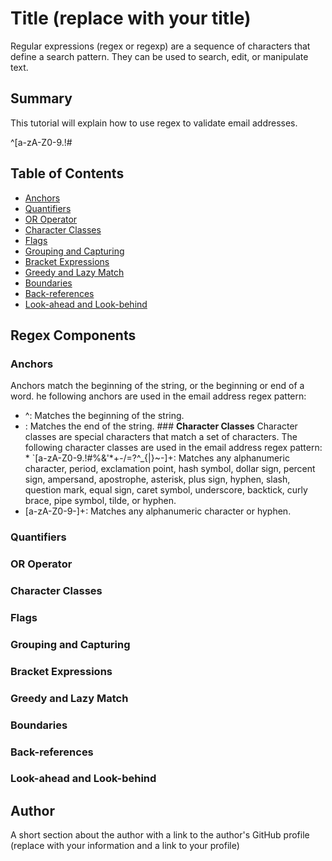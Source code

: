 # Title (replace with your title)

Regular expressions (regex or regexp) are a sequence of characters that define a search pattern. They can be used to search, edit, or manipulate text. 

## Summary

This tutorial will explain how to use regex to validate email addresses.

^[a-zA-Z0-9.!#$%&'*+-/=?^_`{|}~-]+@[a-zA-Z0-9-]+(?:\.[a-zA-Z0-9-]+)*$

## Table of Contents

- [Anchors](#anchors)
- [Quantifiers](#quantifiers)
- [OR Operator](#or-operator)
- [Character Classes](#character-classes)
- [Flags](#flags)
- [Grouping and Capturing](#grouping-and-capturing)
- [Bracket Expressions](#bracket-expressions)
- [Greedy and Lazy Match](#greedy-and-lazy-match)
- [Boundaries](#boundaries)
- [Back-references](#back-references)
- [Look-ahead and Look-behind](#look-ahead-and-look-behind)

## Regex Components

### Anchors

Anchors match the beginning of the string, or the beginning or end of a word.  he following anchors are used in the email address regex pattern:

- ^: Matches the beginning of the string.
- <span class="math-inline">\: Matches the end of the string. ### **Character Classes** Character classes are special characters that match a set of      characters. The following character classes are used in the email address regex pattern: * `[a-zA-Z0-9.!#%&'*+-/=?^_{|}~-]+: Matches any alphanumeric character, period, exclamation point, hash symbol, dollar sign, percent sign, ampersand, apostrophe, asterisk, plus sign, hyphen, slash, question mark, equal sign, caret symbol, underscore, backtick, curly brace, pipe symbol, tilde, or hyphen.
- [a-zA-Z0-9-]+: Matches any alphanumeric character or hyphen.

### Quantifiers

### OR Operator

### Character Classes

### Flags

### Grouping and Capturing

### Bracket Expressions

### Greedy and Lazy Match

### Boundaries

### Back-references

### Look-ahead and Look-behind

## Author

A short section about the author with a link to the author's GitHub profile (replace with your information and a link to your profile)

